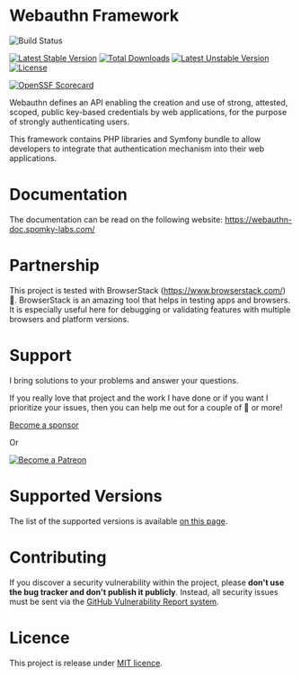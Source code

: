# Webauthn Framework

![Build Status](https://github.com/web-auth/webauthn-framework/workflows/Integrate/badge.svg)

[![Latest Stable Version](https://poser.pugx.org/web-auth/webauthn-framework/v/stable)](https://packagist.org/packages/web-auth/webauthn-framework)
[![Total Downloads](https://poser.pugx.org/web-auth/webauthn-framework/downloads)](https://packagist.org/packages/web-auth/webauthn-framework)
[![Latest Unstable Version](https://poser.pugx.org/web-auth/webauthn-framework/v/unstable)](https://packagist.org/packages/web-auth/webauthn-framework)
[![License](https://poser.pugx.org/web-auth/webauthn-framework/license)](https://packagist.org/packages/web-auth/webauthn-framework)

[![OpenSSF Scorecard](https://api.securityscorecards.dev/projects/github.com/web-auth/webauthn-framework/badge)](https://api.securityscorecards.dev/projects/github.com/web-auth/webauthn-framework)

Webauthn defines an API enabling the creation and use of strong, attested, scoped, public key-based credentials by web
applications, for the purpose of strongly authenticating users.

This framework contains PHP libraries and Symfony bundle to allow developers to integrate that authentication mechanism
into their web applications.

# Documentation

The documentation can be read on the following website: https://webauthn-doc.spomky-labs.com/

# Partnership

This project is tested with BrowserStack (https://www.browserstack.com/) 🎉.
BrowserStack is an amazing tool that helps in testing apps and browsers. It is especially useful here for debugging or validating features with multiple browsers and platform versions.

# Support

I bring solutions to your problems and answer your questions.

If you really love that project and the work I have done or if you want I prioritize your issues, then you can help me
out for a couple of :beers: or more!

[Become a sponsor](https://github.com/sponsors/Spomky)

Or

[![Become a Patreon](https://c5.patreon.com/external/logo/become_a_patron_button.png)](https://www.patreon.com/FlorentMorselli)

# Supported Versions

The list of the supported versions is available [on this page](https://github.com/web-auth/webauthn-framework/blob/4.8.x/RELEASES.md).

# Contributing

If you discover a security vulnerability within the project, please **don't use the bug tracker and don't publish it
publicly**.
Instead, all security issues must be sent via the [GitHub Vulnerability Report system](https://github.com/web-auth/webauthn-framework/security).

# Licence

This project is release under [MIT licence](LICENSE).
